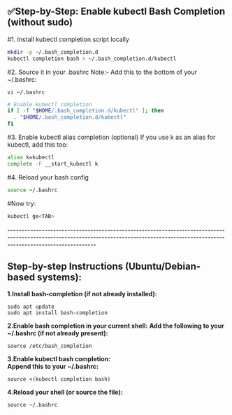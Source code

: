 ## ✅Step-by-Step: Enable kubectl Bash Completion (without sudo)
#1. Install kubectl completion script locally
```bash
mkdir -p ~/.bash_completion.d
kubectl completion bash > ~/.bash_completion.d/kubectl
```
#2. Source it in your .bashrc
Note:- Add this to the bottom of your ~/.bashrc:<br>
```
vi ~/.bashrc
```
```bash
# Enable kubectl completion
if [ -f "$HOME/.bash_completion.d/kubectl" ]; then
  . "$HOME/.bash_completion.d/kubectl"
fi

```
#3. Enable kubectl alias completion (optional)
If you use k as an alias for kubectl, add this too:
```bash
alias k=kubectl
complete -F __start_kubectl k

```
#4. Reload your bash config
```bash
source ~/.bashrc
```

#Now try:
```bash
kubectl ge<TAB>
```
**---------------------------------------------------------------------------------------------------------------------------------------------------------------------------------------**

## Step-by-step Instructions (Ubuntu/Debian-based systems):
**1.Install bash-completion (if not already installed):**
```
sudo apt update
sudo apt install bash-completion
```

**2.Enable bash completion in your current shell:**
**Add the following to your ~/.bashrc (if not already present):**
```
source /etc/bash_completion
```

**3.Enable kubectl bash completion:<br>**
**Append this to your ~/.bashrc:**
```
source <(kubectl completion bash)
```
**4.Reload your shell (or source the file):**

```
source ~/.bashrc
```
